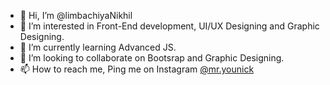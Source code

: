 - 👋 Hi, I’m @limbachiyaNikhil
- 👀 I’m interested in Front-End development, UI/UX Designing and Graphic Designing.
- 🌱 I’m currently learning Advanced JS.
- 💞️ I’m looking to collaborate on Bootsrap and Graphic Designing.
- 📫 How to reach me, Ping me on Instagram [@mr.younick](https://www.instagram.com/mr.younick/)

